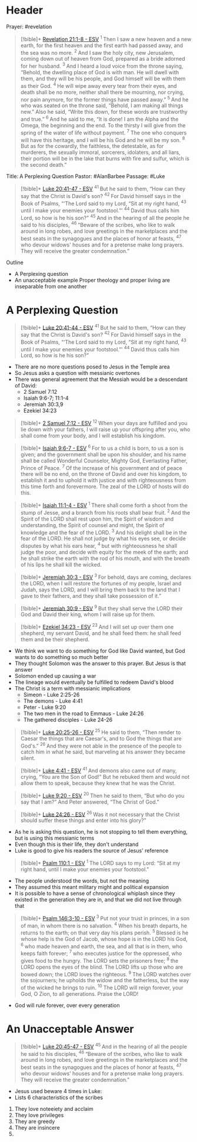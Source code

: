 # Header
Prayer: #revelation
> [!bible]+ [Revelation 21:1-8 - ESV](https://bolls.life/ESV/66/21/)
>  <sup> 1 </sup>Then I saw a new heaven and a new earth, for the first heaven and the first earth had passed away, and the sea was no more. <sup> 2 </sup>And I saw the holy city, new Jerusalem, coming down out of heaven from God, prepared as a bride adorned for her husband. <sup> 3 </sup>And I heard a loud voice from the throne saying, “Behold, the dwelling place  of God is with man. He will dwell with them, and they will be his people,  and God himself will be with them as their God. <sup> 4 </sup>He will wipe away every tear from their eyes, and death shall be no more, neither shall there be mourning, nor crying, nor pain anymore, for the former things have passed away.” <sup> 5 </sup>And he who was seated on the throne said, “Behold, I am making all things new.” Also he said, “Write this down, for these words are trustworthy and true.” <sup> 6 </sup>And he said to me, “It is done! I am the Alpha and the Omega, the beginning and the end. To the thirsty I will give from the spring of the water of life without payment. <sup> 7 </sup>The one who conquers will have this heritage, and I will be his God and he will be my son. <sup> 8 </sup>But as for the cowardly, the faithless, the detestable, as for murderers, the sexually immoral, sorcerers, idolaters, and all liars, their portion will be in the lake that burns with fire and sulfur, which is the second death.”

Title: A Perplexing Question
Pastor: #AlanBarbee 
Passage: #Luke
> [!bible]+ [Luke 20:41-47 - ESV](https://bolls.life/ESV/42/20/)
>  <sup> 41 </sup>But he said to them, “How can they say that the Christ is David's son? <sup> 42 </sup>For David himself says in the Book of Psalms,  “‘The Lord said to my Lord, “Sit at my right hand, <sup> 43 </sup>until I make your enemies your footstool.”’ <sup> 44 </sup>David thus calls him Lord, so how is he his son?” <sup> 45 </sup>And in the hearing of all the people he said to his disciples, <sup> 46 </sup>“Beware of the scribes, who like to walk around in long robes, and love greetings in the marketplaces and the best seats in the synagogues and the places of honor at feasts, <sup> 47 </sup>who devour widows' houses and for a pretense make long prayers. They will receive the greater condemnation.”


Outline
- A Perplexing question 
- An unacceptable example
Proper theology and proper living are inseparable from  one another

# A Perplexing Question 
> [!bible]+ [Luke 20:41-44 - ESV](https://bolls.life/ESV/42/20/)
>  <sup> 41 </sup>But he said to them, “How can they say that the Christ is David's son? <sup> 42 </sup>For David himself says in the Book of Psalms,  “‘The Lord said to my Lord, “Sit at my right hand, <sup> 43 </sup>until I make your enemies your footstool.”’ <sup> 44 </sup>David thus calls him Lord, so how is he his son?”
- There are no more questions posed to Jesus in the Temple area
- So Jesus asks a question with messianic overtones 
- There was general agreement that the Messiah would be a descendant of David:
	- 2 Samuel 7:12
	- Isaiah 9:6-7; 11:1-4
	- Jeremiah 30:3,9
	- Ezekiel 34:23

> [!bible]+ [2 Samuel 7:12 - ESV](https://bolls.life/ESV/10/7/)
>  <sup> 12 </sup>When your days are fulfilled and you lie down with your fathers, I will raise up your offspring after you, who shall come from your body, and I will establish his kingdom.

> [!bible]+ [Isaiah 9:6-7 - ESV](https://bolls.life/ESV/23/9/)
>  <sup> 6 </sup>For to us a child is born, to us a son is given; and the government shall be upon  his shoulder, and his name shall be called  Wonderful Counselor, Mighty God, Everlasting Father, Prince of Peace. <sup> 7 </sup>Of the increase of his government and of peace there will be no end, on the throne of David and over his kingdom, to establish it and to uphold it with justice and with righteousness from this time forth and forevermore. The zeal of the LORD of hosts will do this.

> [!bible]+ [Isaiah 11:1-4 - ESV](https://bolls.life/ESV/23/11/)
>  <sup> 1 </sup>There shall come forth a shoot from the stump of Jesse, and a branch from his roots shall bear fruit. <sup> 2 </sup>And the Spirit of the LORD shall rest upon him, the Spirit of wisdom and understanding, the Spirit of counsel and might, the Spirit of knowledge and the fear of the LORD. <sup> 3 </sup>And his delight shall be in the fear of the LORD. He shall not judge by what his eyes see, or decide disputes by what his ears hear, <sup> 4 </sup>but with righteousness he shall judge the poor, and decide with equity for the meek of the earth; and he shall strike the earth with the rod of his mouth, and with the breath of his lips he shall kill the wicked.

> [!bible]+ [Jeremiah 30:3 - ESV](https://bolls.life/ESV/24/30/)
>  <sup> 3 </sup>For behold, days are coming, declares the LORD, when I will restore the fortunes of my people, Israel and Judah, says the LORD, and I will bring them back to the land that I gave to their fathers, and they shall take possession of it.”

> [!bible]+ [Jeremiah 30:9 - ESV](https://bolls.life/ESV/24/30/)
>  <sup> 9 </sup>But they shall serve the LORD their God and David their king, whom I will raise up for them.

> [!bible]+ [Ezekiel 34:23 - ESV](https://bolls.life/ESV/26/34/)
>  <sup> 23 </sup>And I will set up over them one shepherd, my servant David, and he shall feed them: he shall feed them and be their shepherd.

- We think we want to do something for God like David wanted, but God wants to do something so much better
- They thought Solomon was the answer to this prayer. But Jesus is that answer
- Solomon ended up causing a war
- The lineage would eventually be fulfilled to redeem David's blood
- The Christ is a term with messianic implications
	- Simeon - Luke 2:25-26
	- The demons - Luke 4:41
	- Peter - Luke 9:20
	- The two men in the road to Emmaus - Luke 24:26
	- The gathered disciples - Luke 24-26

> [!bible]+ [Luke 20:25-26 - ESV](https://bolls.life/ESV/42/20/)
>  <sup> 25 </sup>He said to them, “Then render to Caesar the things that are Caesar's, and to God the things that are God's.” <sup> 26 </sup>And they were not able in the presence of the people to catch him in what he said, but marveling at his answer they became silent.

> [!bible]+ [Luke 4:41 - ESV](https://bolls.life/ESV/42/4/)
>  <sup> 41 </sup>And demons also came out of many, crying, “You are the Son of God!” But he rebuked them and would not allow them to speak, because they knew that he was the Christ.

> [!bible]+ [Luke 9:20 - ESV](https://bolls.life/ESV/42/9/)
>  <sup> 20 </sup>Then he said to them, “But who do you say that I am?” And Peter answered, “The Christ of God.”

> [!bible]+ [Luke 24:26 - ESV](https://bolls.life/ESV/42/24/)
>  <sup> 26 </sup>Was it not necessary that the Christ should suffer these things and enter into his glory?”

- As he is asking this question, he is not stopping to tell them everything, but is using this messianic terms
- Even though this is their life, they don't understand
- Luke is good to give his readers the source of Jesus' reference

> [!bible]+ [Psalm 110:1 - ESV](https://bolls.life/ESV/19/110/)
>  <sup> 1 </sup>The LORD says to my Lord: “Sit at my right hand, until I make your enemies your footstool.”

- The people understood the words, but not the meaning
- They assumed this meant military might and political expansion
- It is possible to have a sense of chronological whiplash since they existed in the generation they are in, and that we did not live through that

> [!bible]+ [Psalm 146:3-10 - ESV](https://bolls.life/ESV/19/146/)
>  <sup> 3 </sup>Put not your trust in princes, in a son of man, in whom there is no salvation. <sup> 4 </sup>When his breath departs, he returns to the earth; on that very day his plans perish. <sup> 5 </sup>Blessed is he whose help is the God of Jacob, whose hope is in the LORD his God, <sup> 6 </sup>who made heaven and earth, the sea, and all that is in them, who keeps faith forever; <sup> 7 </sup>who executes justice for the oppressed, who gives food to the hungry.  The LORD sets the prisoners free; <sup> 8 </sup>the LORD opens the eyes of the blind. The LORD lifts up those who are bowed down; the LORD loves the righteous. <sup> 9 </sup>The LORD watches over the sojourners; he upholds the widow and the fatherless, but the way of the wicked he brings to ruin. <sup> 10 </sup>The LORD will reign forever, your God, O Zion, to all generations. Praise the LORD!

- God will rule forever, over every generation

# An Unacceptable Answer
> [!bible]+ [Luke 20:45-47 - ESV](https://bolls.life/ESV/42/20/)
>  <sup> 45 </sup>And in the hearing of all the people he said to his disciples, <sup> 46 </sup>“Beware of the scribes, who like to walk around in long robes, and love greetings in the marketplaces and the best seats in the synagogues and the places of honor at feasts, <sup> 47 </sup>who devour widows' houses and for a pretense make long prayers. They will receive the greater condemnation.”

- Jesus used beware 4 times in Luke:
- Lists 6 characteristics of the scribes
1. They love noteeiety and acclaim
2. They love privileges 
3. They are greedy
4. They are insincere
5. 
